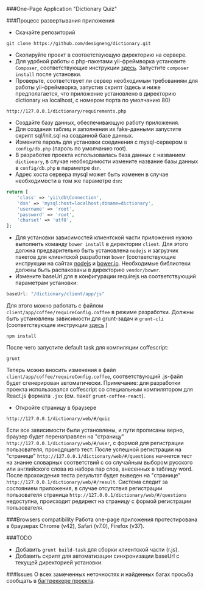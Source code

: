 ###One-Page Application "Dictionary Quiz"

###Процесс развертывания приложения

+ Скачайте репозиторий
~~~
git clone https://github.com/designeng/dictionary.git
~~~
+ Скопируйте проект в соответствующую директорию на сервере.
+ Для удобной работы с php-пакетами yii-фреймворка установите `Composer`, соответствующие инструкции [здесь](https://getcomposer.org/download/). Запустите `composer install` после установки. 
+ Проверьте, соответствует ли сервер необходимым требованиям для работы yii-фреймворка, запустив скрипт (здесь и ниже предполагается, что приложение установлено в директорию dictionary на localhost, с номером порта по умолчанию 80)
~~~
http://127.0.0.1/dictionary/requirements.php
~~~

+ Создайте базу данных, обеспечивающую работу приложения.
+ Для создания таблиц и заполнения их fake-данными запустите скрипт sql/init.sql на созданной базе данных.
+ Измените пароль для установки соединения с mysql-сервером в `config/db.php` (пароль по умолчанию root). 
+ В разработке проекта использовалась база данных с названием `dictionary`, в случае необходимости измените название базы данных в `config/db.php` в параметре `dsn`. 
+ Адрес хоста сервера mysql может быть изменен в случае необходимости в том же параметре `dsn`:
```php
return [
    'class' => 'yii\db\Connection',
    'dsn' => 'mysql:host=localhost;dbname=dictionary',
    'username' => 'root',
    'password' => 'root',
    'charset' => 'utf8',
];
```
+ Для установки зависимостей клиентской части приложения нужно выполнить команду `bower install` в директории `client`. Для этого должна предварительно быть установлена `nodejs` и загрузчик пакетов для клиентской разработки `bower` (соответствующие инструкции на сайтах [nodejs](https://nodejs.org/) и [bower.io](http://bower.io/). Необходимые библиотеки должны быть распакованы в директорию `vendor/bower`.
+ Измените baseUrl для в конфигурации requirejs на соответствующий параметрам установки:
```js
baseUrl: "/dictionary/client/app/js"
```
Для этого можно работать с файлом `client/app/coffee/requireConfig.coffee` в режиме разработки. Должны быть установлены зависимости для grunt-задач и `grunt-cli` (соответствующие инструкции [здесь](http://gruntjs.com/getting-started) )
```
npm install
```
После чего запустите default task для компиляции coffescript:
```
grunt
```
Теперь можно вносить изменения в файл `client/app/coffee/requireConfig.coffee`, соответствующий .js-файл будет сгенерирован автоматически. Примечание: для разработки проекта использовался coffescript со специальным компилятором для React.js формата `.jsx` (см. пакет `grunt-coffee-react`).

+ Откройте страницу в браузере
~~~
http://127.0.0.1/dictionary/web/#/quiz
~~~
Если все зависимости были установлены, и пути прописаны верно, браузер будет перенаправлен на "страницу" `http://127.0.0.1/dictionary/web/#/user`, с формой для регистрации пользователя, проходящего тест. После успешной регистрации на "странице" `http://127.0.0.1/dictionary/web/#/questions` начнется тест на знание словарных соответствий с со случайным выбором русского или английского слова из набора пар слов, внесенных в таблицу word. После прохождения теста результат будет выведен на "странице" `http://127.0.0.1/dictionary/web/#/result`. Система следит за состоянием приложения, в случае отсутствия регистрации пользователя страница `http://127.0.0.1/dictionary/web/#/questions` недоступна, происходит редирект на страницу с формой регистрации пользователя.

###Browsers compatibility
Работа one-page приложения протестирована в браузерах Chrome (v42), Safari (v7.0), Firefox (v37).

###TODO
+ Добавить `grunt build-task` для сборки клиентской части (r.js).
+ Добавить скрипт для автоматизации синхронизации baseUrl с текущей директорией установки.

###Issues
О всех замеченных неточностях и найденных багах просьба сообщать в [багтреккере проекта](https://github.com/designeng/dictionary/issues).